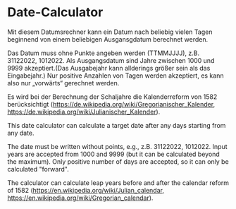 # Date-Calculator

Mit diesem Datumsrechner kann ein Datum nach beliebig vielen Tagen beginnend von einem beliebigen Ausgansgdatum berechnet werden.

Das Datum muss ohne Punkte angeben werden (TTMMJJJJ), z.B. 31122022, 1012022.
Als Ausgangsdatum sind Jahre zwischen 1000 und 9999 akzeptiert.(Das Ausgabejahr kann allderings größer sein als das Eingabejahr.)
Nur positive Anzahlen von Tagen werden akzeptiert, es kann also nur „vorwärts“ gerechnet werden.

Es wird bei der Berechnung der Schaljahre die Kalenderreform von 1582 berücksichtigt (https://de.wikipedia.org/wiki/Gregorianischer_Kalender, https://de.wikipedia.org/wiki/Julianischer_Kalender).

This date calculator can calculate a target date after any days starting from any date.

The date must be written without points, e.g., z.B. 31122022, 1012022.
Input years are accepted from 1000 and 9999 (but it can be calculated beyond the maximum).
Only positive number of days are accepted, so it can only be calculated "forward".

The calculator can calculate leap years before and after the calendar reform of 1582 (https://en.wikipedia.org/wiki/Julian_calendar, https://en.wikipedia.org/wiki/Gregorian_calendar).
